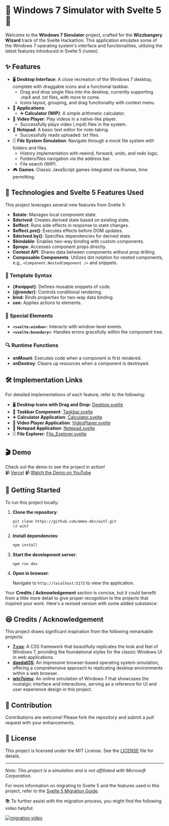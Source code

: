 # 🎉 Windows 7 Simulator with Svelte 5 🎉

Welcome to the **Windows 7 Simulator** project, crafted for the **Wizzbangery Wizard** track of the Svelte Hackathon. This application emulates some of the Windows 7 operating system's interface and functionalities, utilizing the latest features introduced in Svelte 5 (runes).

## ✨ Features

- 🖥️ **Desktop Interface**: A close recreation of the Windows 7 desktop, complete with draggable icons and a functional taskbar.
  - Drag and drop single files into the desktop, currently supporting .mp4 and .txt files, with more to come.
  - Icons layout, grouping, and drag functionality with context menu.
- 📂 **Applications**:
  - ➕ **Calculator (WIP)**: A simple arithmetic calculator.
- 🎥 **Video Player**: Play videos in a native-like player.
  - Successfully plays video (.mp4) files in the system.
- 📝 **Notepad**: A basic text editor for note-taking.
  - Successfully reads uploaded .txt files.
- 🗄️ **File System Simulation**: Navigate through a mock file system with folders and files.
  - History implementation with rewind, forward, undo, and redo logic.
  - Folders/files navigation via the address bar.
  - File search (WIP).
- 🎮 **Games**: Classic JavaScript games integrated via iframes, time permitting.

## 🚀 Technologies and Svelte 5 Features Used

This project leverages several new features from Svelte 5:

- **$state**: Manages local component state.
- **$derived**: Creates derived state based on existing state.
- **$effect**: Runs side effects in response to state changes.
- **$effect.pre()**: Executes effects before DOM updates.
- **$derived.by()**: Specifies dependencies for derived state.
- **$bindable**: Enables two-way binding with custom components.
- **$props**: Accesses component props directly.
- **Context API**: Shares data between components without prop drilling.
- **Composable Components**: Utilizes dot notation for nested components, e.g., `<Component.NestedComponent />` and snippets.

### 📜 Template Syntax

- **{#snippet}**: Defines reusable snippets of code.
- **{@render}**: Controls conditional rendering.
- **bind:** Binds properties for two-way data binding.
- **use:** Applies actions to elements.

### 🔧 Special Elements

- **`<svelte:window>`**: Interacts with window-level events.
- **`<svelte:boundary>`**: Handles errors gracefully within the component tree.

### 🔍 Runtime Functions

- **onMount**: Executes code when a component is first rendered.
- **onDestroy**: Cleans up resources when a component is destroyed.

## 🛠️ Implementation Links

For detailed implementations of each feature, refer to the following:

- 🖥️ **Desktop Icons with Drag and Drop**: [Desktop.svelte](https://github.com/emee-dev/win7/blob/main/src/lib/components/desktop/desktop_icons.svelte)
- 📌 **Taskbar Component**: [Taskbar.svelte](https://github.com/your-repo/windows7-simulation/blob/main/src/components/Taskbar.svelte)
- ➕ **Calculator Application**: [Calculator.svelte](https://github.com/emee-dev/win7/blob/main/src/lib/apps/Calculator/calculator.svelte)
- 🎥 **Video Player Application**: [VideoPlayer.svelte](https://github.com/emee-dev/win7/blob/main/src/lib/apps/Calculator/calculator.svelte)
- 📝 **Notepad Application**: [Notepad.svelte](https://github.com/emee-dev/win7/blob/main/src/lib/apps/Calculator/calculator.svelte)
- 🗄️ **File Explorer**: [File_Explorer.svelte](https://github.com/emee-dev/win7/tree/main/src/lib/apps/File_Explorer)

## 🎬 Demo

Check out the demo to see the project in action!  
📹 [Vercel](https://windows7-lovat.vercel.app/)
📹 [Watch the Demo on YouTube](https://youtu.be/your-demo-video-link)

## 🚀 Getting Started

To run this project locally:

1. **Clone the repository**:

   ```bash
   git clone https://github.com/emee-dev/win7.git
   cd win7
   ```

2. **Install dependencies**:

   ```bash
   npm install
   ```

3. **Start the development server**:

   ```bash
   npm run dev
   ```

4. **Open in browser**:

   Navigate to `http://localhost:5173` to view the application.

Your **Credits / Acknowledgement** section is concise, but it could benefit from a little more detail to give proper recognition to the projects that inspired your work. Here's a revised version with some added substance:

## 😆 Credits / Acknowledgement

This project draws significant inspiration from the following remarkable projects:

- [**7.css**](https://khang-nd.github.io/7.css/): A CSS framework that beautifully replicates the look and feel of Windows 7, providing the foundational styles for the classic Windows UI in web applications.
- [**daedalOS**](https://github.com/DustinBrett/daedalOS): An impressive browser-based operating system simulation, offering a comprehensive approach to replicating desktop environments within a web browser.
- [**win7simu**](https://win7simu.visnalize.com/): An online simulation of Windows 7 that showcases the nostalgic interface and interactions, serving as a reference for UI and user experience design in this project.

## 🤝 Contribution

Contributions are welcome! Please fork the repository and submit a pull request with your enhancements.

## 📄 License

This project is licensed under the MIT License. See the [LICENSE](https://github.com/emee-dev/win7/blob/main/LICENSE) file for details.

---

_Note: This project is a simulation and is not affiliated with Microsoft Corporation._

For more information on migrating to Svelte 5 and the features used in this project, refer to the [Svelte 5 Migration Guide](https://svelte.dev/docs/svelte/v5-migration-guide).

📚 To further assist with the migration process, you might find the following video helpful:

[![migration video](https://img.youtube.com/vi/_q5FZ3Z9Fz8/0.jpg)](https://www.youtube.com/watch?v=_q5FZ3Z9Fz8)
